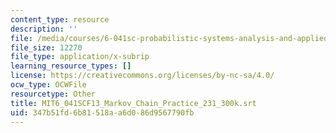 ```yaml
---
content_type: resource
description: ''
file: /media/courses/6-041sc-probabilistic-systems-analysis-and-applied-probability-fall-2013/347b51fd6b81518aa6d086d9567790fb_MIT6_041SCF13_Markov_Chain_Practice_231_300k.vtt
file_size: 12270
file_type: application/x-subrip
learning_resource_types: []
license: https://creativecommons.org/licenses/by-nc-sa/4.0/
ocw_type: OCWFile
resourcetype: Other
title: MIT6_041SCF13_Markov_Chain_Practice_231_300k.srt
uid: 347b51fd-6b81-518a-a6d0-86d9567790fb
---
```


